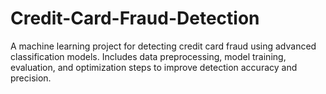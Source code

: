 # Credit-Card-Fraud-Detection
A machine learning project for detecting credit card fraud using advanced classification models. Includes data preprocessing, model training, evaluation, and optimization steps to improve detection accuracy and precision.
